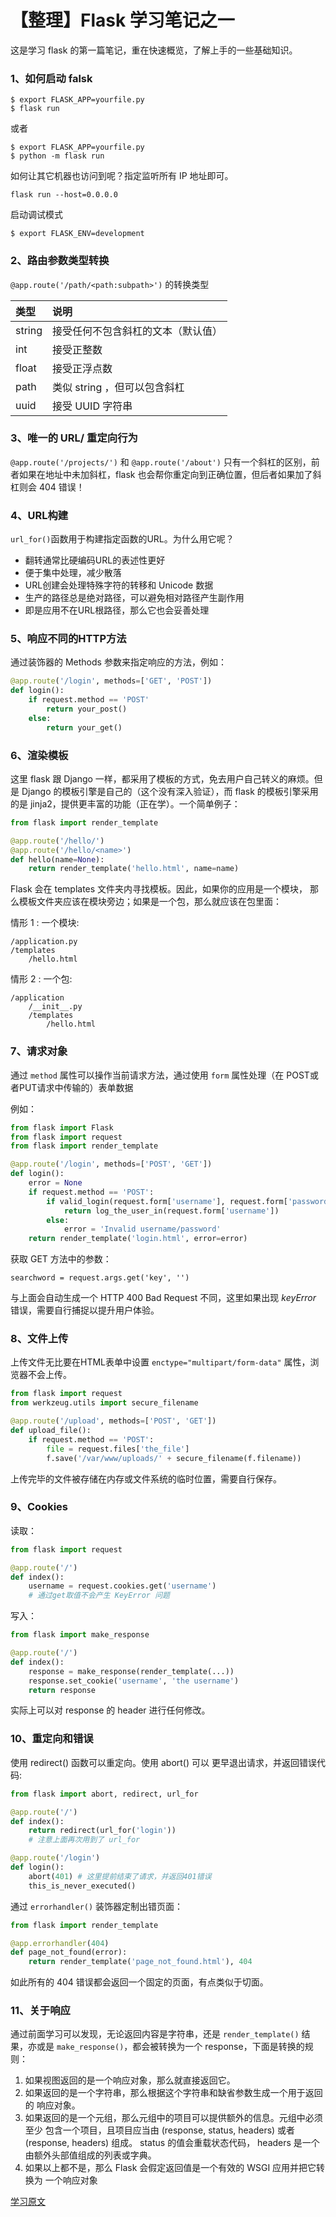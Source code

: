 # 【整理】Flask 学习笔记之一

这是学习 flask 的第一篇笔记，重在快速概览，了解上手的一些基础知识。

### 1、如何启动 falsk

``` Shell
$ export FLASK_APP=yourfile.py
$ flask run
```
或者

``` Shell
$ export FLASK_APP=yourfile.py
$ python -m flask run
```

如何让其它机器也访问到呢？指定监听所有 IP 地址即可。

    flask run --host=0.0.0.0

启动调试模式

    $ export FLASK_ENV=development



### 2、路由参数类型转换

`@app.route('/path/<path:subpath>')` 的转换类型

|类型|说明|
|:-----|:-------------|
|string|  接受任何不包含斜杠的文本（默认值）|
|int   |	接受正整数|
|float |  接受正浮点数|
|path  |	类似 string ，但可以包含斜杠|
|uuid  |	接受 UUID 字符串|

### 3、唯一的 URL/ 重定向行为

`@app.route('/projects/')` 和 `@app.route('/about')` 只有一个斜杠的区别，前者如果在地址中未加斜杠，flask 也会帮你重定向到正确位置，但后者如果加了斜杠则会 404 错误！

### 4、URL构建
`url_for()`函数用于构建指定函数的URL。为什么用它呢？

- 翻转通常比硬编码URL的表述性更好
- 便于集中处理，减少散落
- URL创建会处理特殊字符的转移和 Unicode 数据
- 生产的路径总是绝对路径，可以避免相对路径产生副作用
- 即是应用不在URL根路径，那么它也会妥善处理 

### 5、响应不同的HTTP方法

通过装饰器的 Methods 参数来指定响应的方法，例如：

``` python
@app.route('/login', methods=['GET', 'POST'])
def login():
    if request.method == 'POST'
        return your_post()
    else:
        return your_get()
```

### 6、渲染模板

这里 flask 跟 Django 一样，都采用了模板的方式，免去用户自己转义的麻烦。但是 Django 的模板引擎是自己的（这个没有深入验证），而 flask 的模板引擎采用的是 jinja2，提供更丰富的功能（正在学）。一个简单例子：

``` python
from flask import render_template

@app.route('/hello/')
@app.route('/hello/<name>')
def hello(name=None):
    return render_template('hello.html', name=name)
```
Flask 会在 templates 文件夹内寻找模板。因此，如果你的应用是一个模块， 那么模板文件夹应该在模块旁边；如果是一个包，那么就应该在包里面：

情形 1 : 一个模块:

``` Shell
/application.py
/templates
    /hello.html
```
情形 2 : 一个包:

``` Shell
/application
    /__init__.py
    /templates
        /hello.html
```

### 7、请求对象

通过 `method` 属性可以操作当前请求方法，通过使用 `form` 属性处理（在 POST或者PUT请求中传输的）表单数据

例如：

``` python
from flask import Flask
from flask import request
from flask import render_template

@app.route('/login', methods=['POST', 'GET'])
def login():
	error = None
	if request.method == 'POST':
		if valid_login(request.form['username'], request.form['password']):
			return log_the_user_in(request.form['username'])
		else:
		    error = 'Invalid username/password'
    return render_template('login.html', error=error)
```

获取 GET 方法中的参数：

    searchword = request.args.get('key', '')
    
与上面会自动生成一个 HTTP 400 Bad Request 不同，这里如果出现 *keyError* 错误，需要自行捕捉以提升用户体验。

### 8、文件上传

上传文件无比要在HTML表单中设置 `enctype="multipart/form-data"` 属性，浏览器不会上传。

``` Python
from flask import request
from werkzeug.utils import secure_filename

@app.route('/upload', methods=['POST', 'GET'])
def upload_file():
	if request.method == 'POST':
		file = request.files['the_file']
		f.save('/var/www/uploads/' + secure_filename(f.filename))
```
上传完毕的文件被存储在内存或文件系统的临时位置，需要自行保存。

### 9、Cookies

读取：

``` Python
from flask import request

@app.route('/')
def index():
    username = request.cookies.get('username')
    # 通过get取值不会产生 KeyError 问题
```

写入：


``` Python
from flask import make_response

@app.route('/')
def index():
    response = make_response(render_template(...))
    response.set_cookie('username', 'the username')
    return response
```

实际上可以对 response 的 header 进行任何修改。

### 10、重定向和错误

使用 redirect() 函数可以重定向。使用 abort() 可以 更早退出请求，并返回错误代码:

``` Python
from flask import abort, redirect, url_for

@app.route('/')
def index():
    return redirect(url_for('login'))
    # 注意上面再次用到了 url_for

@app.route('/login')
def login():
    abort(401) # 这里提前结束了请求，并返回401错误
    this_is_never_executed()
```

通过 `errorhandler()` 装饰器定制出错页面：

``` Python
from flask import render_template

@app.errorhandler(404)
def page_not_found(error):
    return render_template('page_not_found.html'), 404
```

如此所有的 404 错误都会返回一个固定的页面，有点类似于切面。

### 11、关于响应

通过前面学习可以发现，无论返回内容是字符串，还是 `render_template()` 结果，亦或是 `make_response()`，都会被转换为一个 response，下面是转换的规则：

1. 如果视图返回的是一个响应对象，那么就直接返回它。
2. 如果返回的是一个字符串，那么根据这个字符串和缺省参数生成一个用于返回的 响应对象。
3. 如果返回的是一个元组，那么元组中的项目可以提供额外的信息。元组中必须至少 包含一个项目，且项目应当由 (response, status, headers) 或者 (response, headers) 组成。 status 的值会重载状态代码， headers 是一个由额外头部值组成的列表或字典。
4. 如果以上都不是，那么 Flask 会假定返回值是一个有效的 WSGI 应用并把它转换为 一个响应对象



[学习原文](https://dormousehole.readthedocs.io)